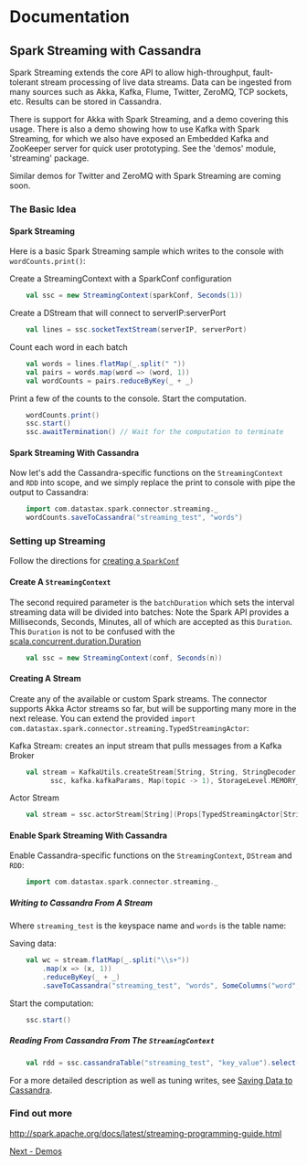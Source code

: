 # Documentation
## Spark Streaming with Cassandra
Spark Streaming extends the core API to allow high-throughput, fault-tolerant stream processing of live data streams.
Data can be ingested from many sources such as Akka, Kafka, Flume, Twitter, ZeroMQ, TCP sockets, etc. Results can be stored in Cassandra.

There is support for Akka with Spark Streaming, and a demo covering this usage. There is also a demo showing how to use
Kafka with Spark Streaming, for which we also have exposed an Embedded Kafka and ZooKeeper server for quick user prototyping. 
See the 'demos' module, 'streaming' package.

Similar demos for Twitter and ZeroMQ with Spark Streaming are coming soon.
 
### The Basic Idea

#### Spark Streaming
Here is a basic Spark Streaming sample which writes to the console with `wordCounts.print()`:

Create a StreamingContext with a SparkConf configuration
```scala
    val ssc = new StreamingContext(sparkConf, Seconds(1))
```

Create a DStream that will connect to serverIP:serverPort 
```scala
    val lines = ssc.socketTextStream(serverIP, serverPort)
```

Count each word in each batch
```scala
    val words = lines.flatMap(_.split(" "))
    val pairs = words.map(word => (word, 1))
    val wordCounts = pairs.reduceByKey(_ + _)
```

Print a few of the counts to the console.
Start the computation.
```scala
    wordCounts.print()
    ssc.start()  
    ssc.awaitTermination() // Wait for the computation to terminate
```
 
#### Spark Streaming With Cassandra
Now let's add the Cassandra-specific functions on the `StreamingContext` and `RDD` into scope,
and we simply replace the print to console with pipe the output to Cassandra:
 
```scala
    import com.datastax.spark.connector.streaming._
    wordCounts.saveToCassandra("streaming_test", "words")
```

### Setting up Streaming
Follow the directions for [creating a `SparkConf`](0_quick_start.md)

#### Create A `StreamingContext`  
The second required parameter is the `batchDuration` which sets the interval streaming data will be divided into batches:
Note the Spark API provides a Milliseconds, Seconds, Minutes, all of which are accepted as this `Duration`.
This `Duration` is not to be confused with the [scala.concurrent.duration.Duration](http://www.scala-lang.org/api/current/index.html#scala.concurrent.duration.Duration) 
 
```scala
    val ssc = new StreamingContext(conf, Seconds(n))
```


#### Creating A Stream
Create any of the available or custom Spark streams. The connector supports Akka Actor streams so far, but 
will be supporting many more in the next release. You can extend the provided `import com.datastax.spark.connector.streaming.TypedStreamingActor`:

Kafka Stream: creates an input stream that pulls messages from a Kafka Broker

```scala
    val stream = KafkaUtils.createStream[String, String, StringDecoder, StringDecoder](
          ssc, kafka.kafkaParams, Map(topic -> 1), StorageLevel.MEMORY_ONLY)
```

Actor Stream

```scala
    val stream = ssc.actorStream[String](Props[TypedStreamingActor[String]], "stream", StorageLevel.MEMORY_AND_DISK)
```
 
      
#### Enable Spark Streaming With Cassandra
Enable Cassandra-specific functions on the `StreamingContext`, `DStream` and `RDD`:

```scala
    import com.datastax.spark.connector.streaming._
```
 
##### Writing to Cassandra From A Stream
Where `streaming_test` is the keyspace name and `words` is the table name:

Saving data:
```scala
    val wc = stream.flatMap(_.split("\\s+"))
        .map(x => (x, 1))
        .reduceByKey(_ + _)
        .saveToCassandra("streaming_test", "words", SomeColumns("word", "count")) 
```

Start the computation:
```scala         
    ssc.start()
```

##### Reading From Cassandra From The `StreamingContext`

 ```scala
     val rdd = ssc.cassandraTable("streaming_test", "key_value").select("key", "value").where("fu = ?", 3)
 ```
 
For a more detailed description as well as tuning writes, see [Saving Data to Cassandra](5_saving.md).

### Find out more
http://spark.apache.org/docs/latest/streaming-programming-guide.html

[Next - Demos](9_demos.md)

